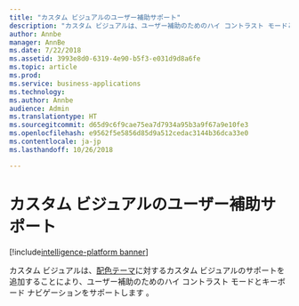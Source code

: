 ```yaml
---
title: "カスタム ビジュアルのユーザー補助サポート"
description: "カスタム ビジュアルは、ユーザー補助のためのハイ コントラスト モードとキーボード ナビゲーションをサポートします"
author: Annbe
manager: AnnBe
ms.date: 7/22/2018
ms.assetid: 3993e8d0-6319-4e90-b5f3-e031d9d8a6fe
ms.topic: article
ms.prod: 
ms.service: business-applications
ms.technology: 
ms.author: Annbe
audience: Admin
ms.translationtype: HT
ms.sourcegitcommit: d65d9c6f9cae75ea7d7934a95b3a9f67a9e10fe3
ms.openlocfilehash: e9562f5e5856d85d9a512cedac3144b36dca33e0
ms.contentlocale: ja-jp
ms.lasthandoff: 10/26/2018

---
```

# <a name="accessibility-support-for-custom-visuals"></a>カスタム ビジュアルのユーザー補助サポート

[!include[intelligence-platform banner](../../includes/intelligence-platform.md)]



カスタム ビジュアルは、[配色テーマ](https://docs.microsoft.com/power-bi/desktop-report-themes)に対するカスタム ビジュアルのサポートを追加することにより、ユーザー補助のためのハイ コントラスト モードとキーボード ナビゲーションをサポートします 。

